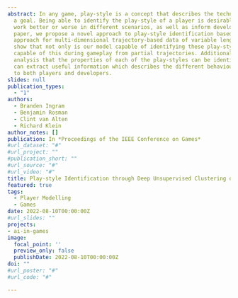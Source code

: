 ```yaml
---
abstract: In any game, play-style is a concept that describes the technique and strategy employed by a player to achieve
  a goal. Being able to identify the play-style of a player is desirable as it can enlighten players on which approaches 
  work better or worse in different scenarios, as well as inform developers of the value of design decisions. In this 
  paper, we propose a novel approach to play-style identification based on an unsupervised LSTM-autoencoder clustering 
  approach for multi-dimensional trajectory-based data of variable length. We evaluate our approach on two domains and
  show that not only is our model capable of identifying these play-styles from entire trajectories but it is also 
  capable of this during gameplay from partial trajectories. Additionally, it is demonstrated through state frequency
  analysis that the properties of each of the play-styles can be identified and compared. Through these processes, we 
  can extract useful information which describes the different behaviours or play-styles present within a domain useful 
  to both players and developers.
slides: null
publication_types:
  - "1"
authors:
  - Branden Ingram
  - Benjamin Rosman
  - Clint van Alten
  - Richard Klein
author_notes: []
publication: In *Proceedings of the IEEE Conference on Games*
#url_dataset: "#"
#url_project: ""
#publication_short: ""
#url_source: "#"
#url_video: "#"
title: Play-style Identification through Deep Unsupervised Clustering of Trajectories
featured: true
tags:
  - Player Modelling
  - Games
date: 2022-08-10T00:00:00Z
#url_slides: ""
projects:
- ai-in-games
image:
  focal_point: ''
  preview_only: false
  publishDate: 2022-08-10T00:00:00Z
doi: ""
#url_poster: "#"
#url_code: "#"

---
```


